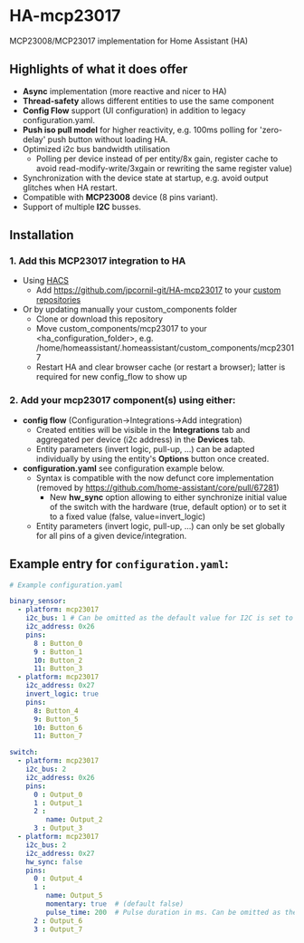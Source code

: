# HA-mcp23017
MCP23008/MCP23017 implementation for Home Assistant (HA)

## Highlights of what it does offer

- **Async** implementation (more reactive and nicer to HA)
- **Thread-safety** allows different entities to use the same component
- **Config Flow** support (UI configuration) in addition to legacy configuration.yaml.
- **Push iso pull model** for higher reactivity, e.g. 100ms polling for 'zero-delay' push button without loading HA.
- Optimized i2c bus bandwidth utilisation
  - Polling per device instead of per entity/8x gain, register cache to avoid read-modify-write/3xgain or rewriting the same register value)
- Synchronization with the device state at startup, e.g. avoid output glitches when HA restart.
- Compatible with **MCP23008** device (8 pins variant).
- Support of multiple **I2C** busses.

## Installation

### 1. Add this MCP23017 integration to HA 
* Using [HACS](https://hacs.xyz/)
    * Add https://github.com/jpcornil-git/HA-mcp23017 to your [custom repositories](https://hacs.xyz/docs/faq/custom_repositories/)
* Or by updating manually your custom_components folder
    * Clone or download this repository 
    * Move custom_components/mcp23017 to your <ha_configuration_folder>, e.g. /home/homeassistant/.homeassistant/custom_components/mcp23017
    * Restart HA and clear browser cache (or restart a browser); latter is required for new config_flow to show up
### 2. Add your mcp23017 component(s) using either:
   - **config flow** (Configuration->Integrations->Add integration)
     - Created entities will be visible in the **Integrations** tab and aggregated per device (i2c address) in the **Devices** tab.
     - Entity parameters (invert logic, pull-up, ...) can be adapted individually by using the entity's **Options** button once created.
   - **configuration.yaml** see configuration example below.
     - Syntax is compatible with the now defunct core implementation (removed by https://github.com/home-assistant/core/pull/67281)
       - New **hw_sync** option allowing to either synchronize initial value of the switch with the hardware (true, default option) or to set it to a fixed value (false, value=invert_logic)
     - Entity parameters (invert logic, pull-up, ...) can only be set globally for all pins of a given device/integration.

## Example entry for `configuration.yaml`:

```yaml
# Example configuration.yaml

binary_sensor:
  - platform: mcp23017
    i2c_bus: 1 # Can be omitted as the default value for I2C is set to 1.
    i2c_address: 0x26
    pins:
      8 : Button_0
      9 : Button_1
      10: Button_2
      11: Button_3
  - platform: mcp23017
    i2c_address: 0x27
    invert_logic: true
    pins:
      8: Button_4
      9: Button_5
      10: Button_6
      11: Button_7

switch:
  - platform: mcp23017
    i2c_bus: 2
    i2c_address: 0x26
    pins:
      0 : Output_0
      1 : Output_1
      2 :
         name: Output_2
      3 : Output_3
  - platform: mcp23017
    i2c_bus: 2
    i2c_address: 0x27
    hw_sync: false
    pins:
      0 : Output_4
      1 :
         name: Output_5
         momentary: true  # (default false)
         pulse_time: 200  # Pulse duration in ms. Can be omitted as the default value for pulse_time is set to 200.
      2 : Output_6
      3 : Output_7
```
